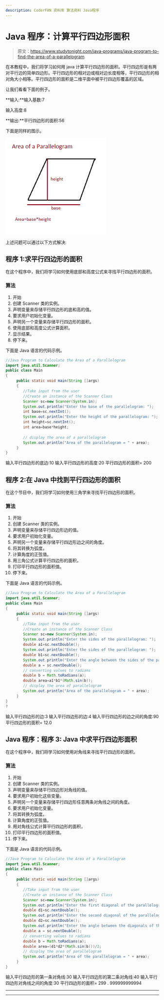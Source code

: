 ```yaml
---
description: CoderFAN 资料库 算法资料 Java程序
---
```


# Java 程序：计算平行四边形面积

> 原文：<https://www.studytonight.com/java-programs/java-program-to-find-the-area-of-a-parallelogram>

在本教程中，我们将学习如何用 java 计算平行四边形的面积。平行四边形是有两对平行边的简单四边形。平行四边形的相对边或相对边长度相等，平行四边形的相对角大小相等。平行四边形的面积是二维平面中被平行四边形覆盖的区域。

让我们看看下面的例子。

**输入:**输入基数:7

输入高度:8

**输出:**平行四边形的面积:56

下面是同样的图示。

![](img/fe9fc9b61110713958a2d25a2ec3f2d8.png)

上述问题可以通过以下方式解决:

## 程序 1:求平行四边形的面积

在这个程序中，我们将学习如何使用底部和高度公式来寻找平行四边形的面积。

### 算法

1.  开始
2.  创建 Scanner 类的实例。
3.  声明变量来存储平行四边形的底和高的值。
4.  要求用户初始化变量。
5.  声明另一个变量来存储平行四边形的面积。
6.  使用底部和高度公式计算面积。
7.  显示结果。
8.  停下来。

下面是 Java 语言的代码示例。

```java
//Java Program to Calculate the Area of a Parallelogram
import java.util.Scanner;
public class Main
{
     public static void main(String []args)
     {
        //Take input from the user 
        //Create an instance of the Scanner Class
        Scanner sc=new Scanner(System.in);
        System.out.println("Enter the base of the parallelogram: ");
        int base=sc.nextInt();
        System.out.println("Enter the height of the parallelogram: ");
        int height=sc.nextInt();
        int area=base*height;

        // display the area of a parallelogram
        System.out.println("Area of the parallelogram = " + area);
     }
}
```

输入平行四边形的底边:10
输入平行四边形的高度:20
平行四边形的面积= 200

## 程序 2:在 Java 中找到平行四边形的面积

在这个节目中，我们将学习如何使用三角学来寻找平行四边形的面积。

### 算法

1.  开始
2.  创建 Scanner 类的实例。
3.  声明变量来存储平行四边形边的值。
4.  要求用户初始化变量。
5.  声明另一个变量来存储平行四边形边之间的角度。
6.  将其转换为弧度。
7.  计算角度的正弦值。
8.  用三角公式计算平行四边形的面积，
9.  打印平行四边形的面积值。
10.  停下来。

下面是 Java 语言的代码示例。

```java
//Java Program to Calculate the Area of a Parallelogram
import java.util.Scanner;
public class Main
{
     public static void main(String []args)
     {
        //Take input from the user 
        //Create an instance of the Scanner Class
        Scanner sc=new Scanner(System.in);
        System.out.println("Enter the sides of the parallelogram: ");
        double a1=sc.nextDouble();
        System.out.println("Enter the sides of the parallelogram: ");
        double b1=sc.nextDouble();
        System.out.println("Enter the angle between the sides of the parallelogram: ");
        double a = sc.nextDouble();
        // converting values to radians
        double b = Math.toRadians(a);
        double area=a1*b1*(Math.sin(b));
        // display the area of parallelogram
        System.out.println("Area of the parallelogram = " + area);
     }
}
?
```

输入平行四边形的边:3
输入平行四边形的边:4
输入平行四边形的边之间的角度:90
平行四边形的面积= 12.0

## Java 程序：程序 3: Java 中求平行四边形面积

在这个程序中，我们将学习如何使用对角线来寻找平行四边形的面积。

### 算法

1.  开始
2.  创建 Scanner 类的实例。
3.  声明变量来存储平行四边形对角线的值。
4.  要求用户初始化这些变量。
5.  声明另一个变量来存储平行四边形任意两条对角线之间的角度。
6.  要求用户初始化变量。
7.  将其转换为弧度。
8.  计算角度的正弦值。
9.  用对角线公式计算平行四边形的面积，
10.  打印平行四边形的面积值。
11.  停下来。

下面是 Java 语言的代码示例。

```java
//Java Program to Calculate the Area of a Parallelogram
import java.util.Scanner;
public class Main
{
     public static void main(String []args)
     {
        //Take input from the user 
        //Create an instance of the Scanner Class
        Scanner sc=new Scanner(System.in);
        System.out.println("Enter the first diagonal of the parallelogram: ");
        double d1=sc.nextDouble();
        System.out.println("Enter the second diagonal of the parallelogram: ");
        double d2=sc.nextDouble();
        System.out.println("Enter the angle between the diagonals of the parallelogram: ");
        double a = sc.nextDouble();
        // converting values to radians
        double b = Math.toRadians(a);
        double area=(d1*d2*(Math.sin(b)))/2;
        // display the area of parallelogram
        System.out.println("Area of the parallelogram = " + area);
     }
}
```

输入平行四边形的第一条对角线:30
输入平行四边形的第二条对角线:40
输入平行四边形对角线之间的角度:30
平行四边形的面积= 299 . 999999999994

* * *

* * *